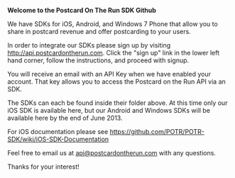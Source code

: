 __Welcome to the Postcard On The Run SDK Github__

We have SDKs for iOS, Android, and Windows 7 Phone that allow you to share in postcard revenue and offer postcarding to your users.

In order to integrate our SDKs please sign up by visiting http://api.postcardontherun.com. 
Click the "sign up" link in the lower left hand corner, follow the instructions, and proceed with signup.

You will receive an email with an API Key when we have enabled your account.  That key allows you to access the 
Postcard on the Run API via an SDK.

The SDKs can each be found inside their folder above.  At this time only our iOS SDK is available here, 
but our Android and Windows SDKs will be available here by the end of June 2013.

For iOS documentation please see https://github.com/POTR/POTR-SDK/wiki/iOS-SDK-Documentation 

Feel free to email us at api@postcardontherun.com with any questions.

Thanks for your interest!

